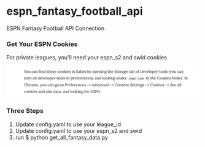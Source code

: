 # espn_fantasy_football_api
ESPN Fantasy Football API Connection

### Get Your ESPN Cookies

For private leagues, you'll need your espn_s2 and swid cookies

![](getting_espn_cookies.png)

### Three Steps

1. Update config.yaml to use your league_id
2. Update config.yaml to use your espn_s2 and swid
3. run $ python get_all_fantasy_data.py
